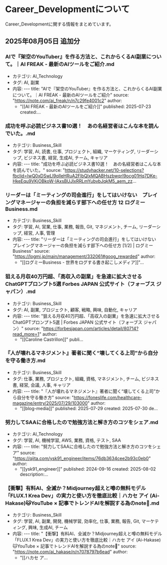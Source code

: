 # Career_Developmentについて

Career_Developmentに関する情報をまとめています。


## 2025年08月05日 追加分

### AIで『架空のYouTuber』を作る方法と、これからくるAI副業について。｜AI FREAK - 最新のAIツールをご紹介.md
- カテゴリ: AI_Technology
- タグ: AI, 副業
- 内容: ---
title: "AIで『架空のYouTuber』を作る方法と、これからくるAI副業について。｜AI FREAK - 最新のAIツールをご紹介"
source: "https://note.com/ai_freak/n/n7c29fe4001c2"
author:
  - "[[AI FREAK - 最新のAIツールをご紹介]]"
published: 2025-07-23
created:...

### 成功を呼ぶ必読ビジネス書10選！　あの名経営者はこんな本を読んでいた。.md
- カテゴリ: Business_Skill
- タグ: 学習, AI, 読書, 仕事, プロジェクト, 組織, マーケティング, リーダーシップ, ビジネス書, 経営, 生成AI, チーム, キャリア
- 内容: ---
title: "成功を呼ぶ必読ビジネス書10選！　あの名経営者はこんな本を読んでいた。"
source: "https://studyhacker.net/10-selections?fbclid=IwQ0xDSwLl9qlleHRuA2FlbQIxMQABHszbwqrI9ocg01Hq7DKe-HkeEqu9VKjOBkoW-IAxsBUJlxRRLmYubvbJqkM5_aem_zz...

### リーダーは「ミーティングの司会進行」をしてはいけない　プレイングマネージャーの負担を減らす部下への任せ方 12  ログミーBusiness.md
- カテゴリ: Business_Skill
- タグ: 学習, AI, 営業, 仕事, 業務, 報告, Git, マネジメント, チーム, リーダーシップ, 経営, 人事, 管理
- 内容: ---
title: "リーダーは「ミーティングの司会進行」をしてはいけない　プレイングマネージャーの負担を減らす部下への任せ方 [1/2] | ログミーBusiness"
source: "https://logmi.jp/main/management/332061#goog_rewarded"
author:
  - "[[ログミーBusiness - 世界をログする書き起こしメディア]]"...

### 狙える月収40万円超、「高収入の副業」を急速に拡大させるChatGPTプロンプト5選  Forbes JAPAN 公式サイト（フォーブス ジャパン）.md
- カテゴリ: Business_Skill
- タグ: AI, 副業, プロジェクト, 顧客, 戦略, 興味, 自動化, キャリア
- 内容: ---
title: "狙える月収40万円超、「高収入の副業」を急速に拡大させるChatGPTプロンプト5選 | Forbes JAPAN 公式サイト（フォーブス ジャパン）"
source: "https://forbesjapan.com/articles/detail/80714?read_more=1"
author:
  - "[[Caroline Castrillon]]"
publi...

### 『人が壊れるマネジメント』著者に聞く“壊してくる上司”から自分を守る働き方.md
- カテゴリ: Business_Skill
- タグ: 仕事, 業務, プロジェクト, 組織, 資格, マネジメント, チーム, ビジネス書, 経営, 会議, 人事, キャリア
- 内容: ---
title: "『人が壊れるマネジメント』著者に聞く“壊してくる上司”から自分を守る働き方"
source: "https://foneslife.com/healthcare-magazine/entry/2025/07/29/103000"
author:
  - "[[blog-media]]"
published: 2025-07-29
created: 2025-07-30
de...

### 努力してSAAに合格したので勉強方法と解き方のコツをシェア.md
- カテゴリ: AI_Technology
- タグ: 学習, AI, 機械学習, AWS, 業務, 資格, テスト, SAA
- 内容: ---
title: "努力してSAAに合格したので勉強方法と解き方のコツをシェア"
source: "https://qiita.com/ysk91_engineer/items/76db3634cee2b93c0eb0"
author:
  - "[[ysk91_engineer]]"
published: 2024-09-16
created: 2025-08-02
description:...

### 【衝撃】有料AI、全滅か？Midjourney超えと噂の無料モデル「FLUX.1 Krea Dev」の実力と使い方を徹底比較｜ハカセ アイ (Ai-Hakase)🐱YouTube × 記事でトレンドAIを解説する為のnote🐾.md
- カテゴリ: Business_Skill
- タグ: 学習, AI, 副業, 開発, 機械学習, 効率化, 仕事, 業務, 報告, Git, マーケティング, 興味, 生成AI, チーム
- 内容: ---
title: "【衝撃】有料AI、全滅か？Midjourney超えと噂の無料モデル「FLUX.1 Krea Dev」の実力と使い方を徹底比較｜ハカセ アイ (Ai-Hakase)🐱YouTube × 記事でトレンドAIを解説する為のnote🐾"
source: "https://note.com/ai_hakase/n/n7078797b6ead"
author:
  - "[[ハカセ ア...

